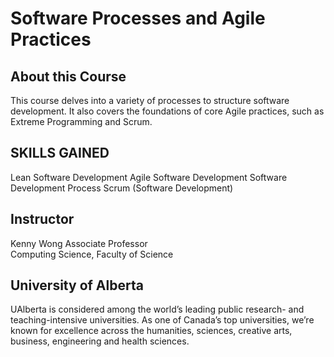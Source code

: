 # Software Processes and Agile Practices


## About this Course
This course delves into a variety of processes to structure software development. It also covers the foundations of core Agile practices, such as Extreme Programming and Scrum.


## SKILLS GAINED
Lean Software Development
Agile Software Development
Software Development Process
Scrum (Software Development)


## Instructor
Kenny Wong
Associate Professor<br>
Computing Science, Faculty of Science


## University of Alberta
UAlberta is considered among the world’s leading public research- and teaching-intensive universities. As one of Canada’s top universities, we’re known for excellence across the humanities, sciences, creative arts, business, engineering and health sciences.
